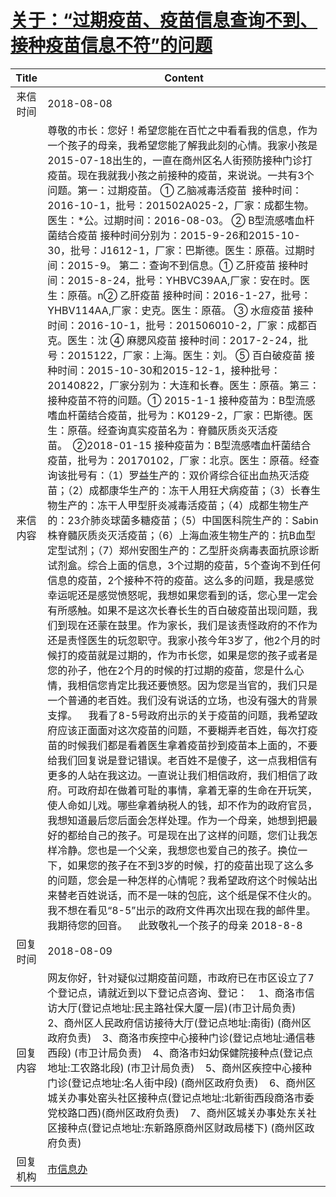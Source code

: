 # <a href="http://www.shangluo.gov.cn/zmhd/ldxxxx.jsp?urltype=leadermail.LeaderMailContentUrl&wbtreeid=1112&leadermailid=4861">关于：“过期疫苗、疫苗信息查询不到、接种疫苗信息不符”的问题</a>
|Title|Content|
|:---:|---|
|来信时间|2018-08-08|
|来信内容|尊敬的市长：您好！希望您能在百忙之中看看我的信息，作为一个孩子的母亲，我希望您能了解我此刻的心情。我家小孩是2015-07-18出生的，一直在商州区名人街预防接种门诊打疫苗。现在我就我小孩之前接种的疫苗，来说说。一共有3个问题。第一：过期疫苗。 ① 乙脑减毒活疫苗  接种时间：2016-10-1，批号：201502A025-2，厂家：成都生物。医生：*公。过期时间：2016-08-03。 ② B型流感嗜血杆菌结合疫苗 接种时间分别为：2015-9-26和2015-10-30，批号：J1612-1，厂家：巴斯德。医生：原蓓。过期时间：2015-9。 第二：查询不到信息。① 乙肝疫苗 接种时间：2015-8-24，批号：YHBVC39AA,厂家：安在时。医生：原蓓。n② 乙肝疫苗 接种时间：2016-1-27，批号：YHBV114AA,厂家：史克。医生：原蓓。 ③ 水痘疫苗 接种时间：2016-10-1，批号：201506010-2，厂家：成都百克。医生：沈 ④ 麻腮风疫苗 接种时间：2017-2-24，批号：2015122，厂家：上海。医生：刘。 ⑤ 百白破疫苗 接种时间：2015-10-30和2015-12-1，接种批号：20140822，厂家分别为：大连和长春。医生：原蓓。第三：接种疫苗不符的问题。① 2015-1-1 接种疫苗为：B型流感嗜血杆菌结合疫苗，批号为：K0129-2，厂家：巴斯德。医生：原蓓。经查询真实疫苗名为：脊髓灰质炎灭活疫苗。  ②2018-01-15 接种疫苗为：B型流感嗜血杆菌结合疫苗，批号为：20170102，厂家：北京。医生：原蓓。经查询该批号有：（1）罗益生产的：双价肾综合征出血热灭活疫苗；（2）成都康华生产的：冻干人用狂犬病疫苗；（3）长春生物生产的：冻干人甲型肝炎减毒活疫苗；（4）成都生物生产的：23介肺炎球菌多糖疫苗；（5）中国医科院生产的：Sabin株脊髓灰质炎灭活疫苗；（6）上海血液生物生产的：抗B血型定型试剂；（7）郑州安图生产的：乙型肝炎病毒表面抗原诊断试剂盒。综合上面的信息，3个过期的疫苗，5个查询不到任何信息的疫苗，2个接种不符的疫苗。这么多的问题，我是感觉幸运呢还是感觉愤怒呢，我想如果您看到的话，您心里一定会有所感触。如果不是这次长春长生的百白破疫苗出现问题，我们到现在还蒙在鼓里。作为家长，我们是该责怪政府的不作为还是责怪医生的玩忽职守。我家小孩今年3岁了，他2个月的时候打的疫苗就是过期的，作为市长您，如果是您的孩子或者是您的孙子，他在2个月的时候的打过期的疫苗，您是什么心情，我相信您肯定比我还要愤怒。因为您是当官的，我们只是一个普通的老百姓。我们没有说话的立场，也没有强大的背景支撑。    我看了8-5号政府出示的关于疫苗的问题，我希望政府应该正面面对这次疫苗的问题，不要糊弄老百姓，每次打疫苗的时候我们都是看着医生拿着疫苗抄到疫苗本上面的，不要给我们回复说是登记错误。老百姓不是傻子，这一点我相信有更多的人站在我这边。一直说让我们相信政府，我们相信了政府。可政府却在做着可耻的事情，拿着无辜的生命在开玩笑，使人命如儿戏。哪些拿着纳税人的钱，却不作为的政府官员，我想知道最后您后面会怎样处理。作为一个母亲，她想到把最好的都给自己的孩子。可是现在出了这样的问题，您们让我怎样冷静。您也是一个父亲，我想您也爱自己的孩子。换位一下，如果您的孩子在不到3岁的时候，打的疫苗出现了这么多的问题，您会是一种怎样的心情呢？我希望政府这个时候站出来替老百姓说话，而不是一味的包庇，这个纸是保不住火的。我不想在看见“8-5”出示的政府文件再次出现在我的邮件里。我期待您的回音。    此致敬礼一个孩子的母亲 2018-8-8|
|回复时间|2018-08-09|
|回复内容|网友你好，针对疑似过期疫苗问题，市政府已在市区设立了7个登记点，请就近到以下登记点咨询、登记：    1、商洛市信访大厅(登记点地址:民主路社保大厦一层)(市卫计局负责)    2、商州区人民政府信访接待大厅(登记点地址:南街) (商州区政府负责)    3、商洛市疾控中心接种门诊(登记点地址:通信巷西段) (市卫计局负责)    4、商洛市妇幼保健院接种点(登记点地址:工农路北段) (市卫计局负责)    5、商州区疾控中心接种门诊(登记点地址:名人街中段) (商州区政府负责)    6、商州区城关办事处窑头社区接种点(登记点地址:北新街西段商洛市委党校路口西)(商州区政府负责)    7、商州区城关办事处东关社区接种点(登记点地址:东新路原商州区财政局楼下) (商州区政府负责)|
|回复机构|<a href="../../categories/agencies/市信息办.md">市信息办</a>|